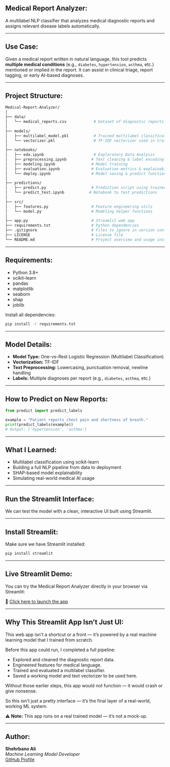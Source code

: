 ## Medical Report Analyzer:

A multilabel NLP classifier that analyzes medical diagnostic reports and assigns relevant disease labels automatically.

---

## Use Case:

Given a medical report written in natural language, this tool predicts **multiple medical conditions** (e.g., `diabetes`, `hypertension`, `asthma`, etc.) mentioned or implied in the report. It can assist in clinical triage, report tagging, or early AI-based diagnoses.

---

## Project Structure:

```bash
Medical-Report-Analyzer/
│
├── data/
│   └── medical_reports.csv            # Dataset of diagnostic reports
│
├── models/
│   ├── multilabel_model.pkl           # Trained multilabel classification model
│   └── vectorizer.pkl                 # TF-IDF vectorizer used in training
│
├── notebooks/
│   ├── eda.ipynb                      # Exploratory Data Analysis
│   ├── preprocessing.ipynb           # Text cleaning & label encoding
│   ├── modeling.ipynb                # Model training
│   ├── evaluation.ipynb              # Evaluation metrics & explainability
│   └── deploy.ipynb                  # Model saving & predict function
│
├── predictions/
│   ├── predict.py                    # Prediction script using trained model
│   └── predict_test.ipynb           # Notebook to test predictions
│
├── src/
│   ├── features.py                   # Feature engineering utils
│   └── model.py                      # Modeling helper functions
│
├── app.py                            # Streamlit web app
├── requirements.txt                  # Python dependencies
├── .gitignore                        # Files to ignore in version control
├── LICENSE                           # License file
└── README.md                         # Project overview and usage instructions
```

---

## Requirements:

- Python 3.8+
- scikit-learn
- pandas
- matplotlib
- seaborn
- shap
- joblib

Install all dependencies:

```bash
pip install -r requirements.txt
```

---

## Model Details:

- **Model Type:** One-vs-Rest Logistic Regression (Multilabel Classification)  
- **Vectorization:** TF-IDF  
- **Text Preprocessing:** Lowercasing, punctuation removal, newline handling  
- **Labels:** Multiple diagnoses per report (e.g., `diabetes`, `asthma`, etc.)

---

## How to Predict on New Reports:

```python
from predict import predict_labels

example = "Patient reports chest pain and shortness of breath."
print(predict_labels(example))
# Output: ['hypertension', 'asthma']
```

---

## What I Learned:

-  Multilabel classification using scikit-learn  
-  Building a full NLP pipeline from data to deployment  
-  SHAP-based model explainability  
-  Simulating real-world medical AI usage

---

## Run the Streamlit Interface:

We can test the model with a clean, interactive UI built using Streamlit.

---

## Install Streamlit:

Make sure we have Streamlit installed:

```bash
pip install streamlit
```

---

## Live Streamlit Demo:

You can try the Medical Report Analyzer directly in your browser via Streamlit:

🔗 [Click here to launch the app](https://medical-report-analyzer-jywuktcjnokbuyvlaujnnq.streamlit.app/)

---

## Why This Streamlit App Isn’t Just UI:

This web app isn't a shortcut or a front — it’s powered by a real machine learning model that I trained from scratch.

Before this app could run, I completed a full pipeline:

- Explored and cleaned the diagnostic report data.
- Engineered features for medical language.
- Trained and evaluated a multilabel classifier.
- Saved a working model and text vectorizer to be used here.

Without those earlier steps, this app would not function — it would crash or give nonsense.

So this isn't just a pretty interface — it’s the final layer of a real-world, working ML system.

⚠️ **Note:** This app runs on a real trained model — it’s not a mock-up.

---

## Author:

**Shehrbano Ali**  
*Machine Learning Model Developer*  
[GitHub Profile](https://github.com/Shehrbaano-Ali)

